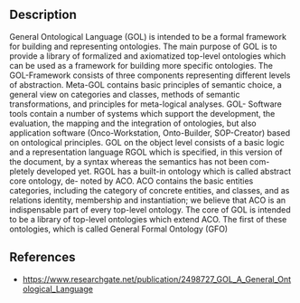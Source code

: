 

## Description

General Ontological Language (GOL) is intended to be a formal framework for building and representing ontologies. The main purpose of GOL is to provide a library of formalized and axiomatized top-level ontologies which can be used as a framework for building more specific ontologies. The GOL-Framework consists of three components representing different levels of abstraction. Meta-GOL contains basic principles of semantic choice, a general view on categories and classes, methods of semantic transformations, and principles for meta-logical analyses. GOL- Software tools contain a number of systems which support the development, the evaluation, the mapping and the integration of ontologies, but also application software (Onco-Workstation, Onto-Builder, SOP-Creator) based on ontological principles. GOL on the object level consists of a basic logic and a representation language RGOL which is specified, in this version of the document, by a syntax whereas the semantics has not been com- pletely developed yet. RGOL has a built-in ontology which is called abstract core ontology, de- noted by ACO. ACO contains the basic entities categories, including the category of concrete entities, and classes, and as relations identity, membership and instantiation; we believe that ACO is an indispensable part of every top-level ontology. The core of GOL is intended to be a library of top-level ontologies which extend ACO. The first of these ontologies, which is called General Formal Ontology (GFO)

## References

- https://www.researchgate.net/publication/2498727_GOL_A_General_Ontological_Language